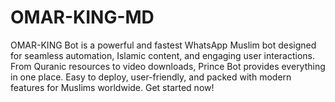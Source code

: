 # OMAR-KING-MD

OMAR-KING Bot is a powerful and fastest WhatsApp Muslim bot designed for seamless automation, Islamic content, and engaging user interactions. From Quranic resources to video downloads, Prince Bot provides everything in one place. Easy to deploy, user-friendly, and packed with modern features for Muslims worldwide. Get started now!
